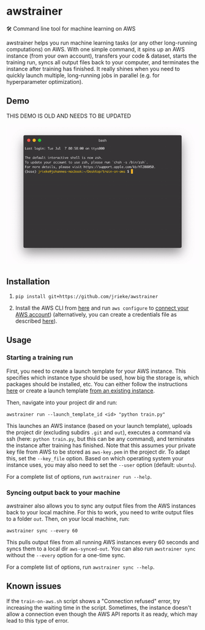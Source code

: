 # awstrainer

🛠️ Command line tool for machine learning on AWS

awstrainer helps you run machine learning tasks (or any other long-running computations) 
on AWS. With one simple command, it spins up an AWS instance (from your own account), 
transfers your code & dataset, starts the training run, syncs all output files back to 
your computer, and terminates the instance after training has finished. It really shines 
when you need to quickly launch multiple, long-running jobs in parallel (e.g. for 
hyperparameter optimization). 


## Demo

THIS DEMO IS OLD AND NEEDS TO BE UPDATED

![](docs/images/demo.gif)


## Installation

1. `pip install git+https://github.com/jrieke/awstrainer`

2. Install the AWS CLI from [here](https://docs.aws.amazon.com/cli/latest/userguide/install-cliv2.html) 
and run `aws configure` to [connect your AWS account](https://docs.aws.amazon.com/cli/latest/userguide/cli-configure-quickstart.html)) (alternatively, you can create a credentials file as 
described [here](https://boto3.amazonaws.com/v1/documentation/api/latest/guide/quickstart.html#configuration)). 


## Usage

### Starting a training run

First, you need to create a launch template for your AWS instance. This specifies which 
instance type should be used, how big the storage is, which packages should be 
installed, etc. You can either follow the instructions [here](https://docs.aws.amazon.com/AWSEC2/latest/UserGuide/ec2-launch-templates.html#create-launch-template) or create a launch 
template [from an existing instance](https://docs.aws.amazon.com/AWSEC2/latest/UserGuide/ec2-launch-templates.html#create-launch-template-from-instance). 

Then, navigate into your project dir and run:

    awstrainer run --launch_template_id <id> "python train.py"

This launches an AWS instance (based on your launch template), uploads the project dir 
(excluding subdirs `.git` and `out`), executes a command via ssh (here: 
`python train.py`, but this can be any command), and terminates the instance after 
training has finished. Note that this assumes your private key file from AWS to be 
stored as `aws-key.pem` in the project dir. To adapt this, set the `--key_file` option. 
Based on which operating system your instance uses, you may also need to set the 
`--user` option (default: `ubuntu`). 

For a complete list of options, run `awstrainer run --help`. 


### Syncing output back to your machine

awstrainer also allows you to sync any output files from the AWS instances back to your
local machine. For this to work, you need to write output files to a folder `out`. 
Then, on your local machine, run:

    awstrainer sync --every 60

This pulls output files from all running AWS instances every 60 seconds and syncs them 
to a local dir `aws-synced-out`. You can also run `awstrainer sync` without the 
`--every` option for a one-time sync. 

For a complete list of options, run `awstrainer sync --help`. 


## Known issues

If the `train-on-aws.sh` script shows a "Connection refused" error, try increasing the 
waiting time in the script. Sometimes, the instance doesn't allow a connection even 
though the AWS API reports it as ready, which may lead to this type of error. 


